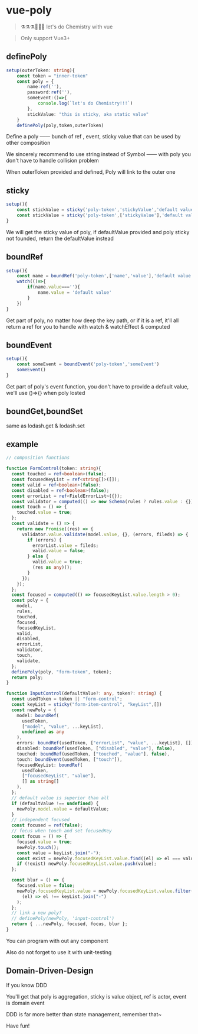# vue-poly

> ⚗️⚗️⚗️🧪🧪🧪 let's do Chemistry with vue

> Only support Vue3+

## definePoly

```Typescript
setup(outerToken: string){
    const token = "inner-token"
    const poly = {
        name:ref(''),
        password:ref(''),
        someEvent:()=>{
            console.log(`let's do Chemistry!!!`)
        },
        stickValue: "this is sticky, aka static value"
    }
    definePoly(poly,token,outerToken)
```

Define a poly —— bunch of ref , event, sticky value that can be used by other composition

We sincerely recommend to use string instead of Symbol —— with poly you don't have to handle collision problem

When outerToken provided and defined, Poly will link to the outer one

## sticky

```Typescript
setup(){
    const stickValue = sticky('poly-token','stickyValue','default value')
    const stickValue = sticky('poly-token',['stickyValue'],'default value')
}
```

We will get the sticky value of poly, if defaultValue provided and poly sticky not founded, return the defaultValue instead

## boundRef

```Typescript
setup(){
    const name = boundRef('poly-token',['name','value'],'default value')
    watch(()=>{
        if(name.value===''){
            name.value = 'default value'
        }
    })
}
```

Get part of poly, no matter how deep the key path, or if it is a ref, it'll all return a ref for you to handle with watch & watchEffect & computed

## boundEvent

```Typescript
setup(){
    const someEvent = boundEvent('poly-token','someEvent')
    someEvent()
}
```

Get part of poly's event function, you don't have to provide a default value, we'll use ()=>{} when poly losted

## boundGet,boundSet

same as lodash.get & lodash.set

## example

```Typescript
// composition functions

function FormComtrol(token: string){
  const touched = ref<boolean>(false);
  const focusedKeyList = ref<string[]>([]);
  const valid = ref<boolean>(false);
  const disabled = ref<boolean>(false);
  const errorList = ref<FieldErrorList>({});
  const validator = computed(() => new Schema(rules ? rules.value : {}));
  const touch = () => {
    touched.value = true;
  };
  const validate = () => {
    return new Promise((res) => {
      validator.value.validate(model.value, {}, (errors, fileds) => {
        if (errors) {
          errorList.value = fileds;
          valid.value = false;
        } else {
          valid.value = true;
          (res as any)();
        }
      });
    });
  };
  const focused = computed(() => focusedKeyList.value.length > 0);
  const poly = {
    model,
    rules,
    touched,
    focused,
    focusedKeyList,
    valid,
    disabled,
    errorList,
    validator,
    touch,
    validate,
  };
  definePoly(poly, "form-token", token);
  return poly;
}

function InputControl(defaultValue?: any, token?: string) {
  const usedToken = token || "form-control";
  const keyList = sticky("form-item-control", "keyList",[])
  const newPoly = {
    model: boundRef(
      usedToken,
      ["model", "value", ...keyList],
      undefined as any
    ),
    errors: boundRef(usedToken, ["errorList", "value", ...keyList], []),
    disabled: boundRef(usedToken, ["disabled", "value"], false),
    touched: boundRef(usedToken, ["touched", "value"], false),
    touch: boundEvent(usedToken, ["touch"]),
    focusedKeyList: boundRef(
      usedToken,
      ["focusedKeyList", "value"],
      [] as string[]
    ),
  };
  // default value is superior than all
  if (defaultValue !== undefined) {
    newPoly.model.value = defaultValue;
  }
  // independent focused
  const focused = ref(false);
  // focus when touch and set focusedKey
  const focus = () => {
    focused.value = true;
    newPoly.touch();
    const value = keyList.join("-");
    const exist = newPoly.focusedKeyList.value.find((el) => el === value);
    if (!exist) newPoly.focusedKeyList.value.push(value);
  };

  const blur = () => {
    focused.value = false;
    newPoly.focusedKeyList.value = newPoly.focusedKeyList.value.filter(
      (el) => el !== keyList.join("-")
    );
  };
  // link a new poly?
  // definePoly(newPoly, 'input-control')
  return { ...newPoly, focused, focus, blur };
}

```

You can program with out any component

Also do not forget to use it with unit-testing

## Domain-Driven-Design

If you know DDD

You'll get that poly is aggregation, sticky is value object, ref is actor, event is domain event

DDD is far more better than state management, remember that~

Have fun!
